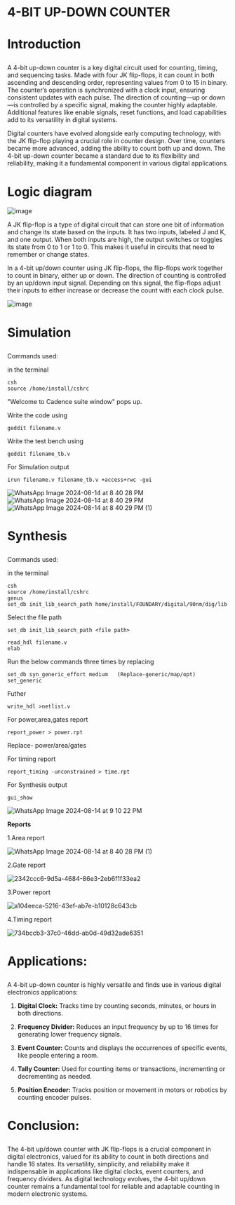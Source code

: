 # 4-BIT UP-DOWN COUNTER

# **Introduction**</p>

A 4-bit up-down counter is a key digital circuit used for counting, timing, and sequencing tasks. Made with four JK flip-flops, it can count in both ascending and descending order, representing values from 0 to 15 in binary. The counter’s operation is synchronized with a clock input, ensuring consistent updates with each pulse. The direction of counting—up or down—is controlled by a specific signal, making the counter highly adaptable. Additional features like enable signals, reset functions, and load capabilities add to its versatility in digital systems.</p>
Digital counters have evolved alongside early computing technology, with the JK flip-flop playing a crucial role in counter design. Over time, counters became more advanced, adding the ability to count both up and down. The 4-bit up-down counter became a standard due to its flexibility and reliability, making it a fundamental component in various digital applications.

# **Logic diagram**

![image](https://github.com/user-attachments/assets/03805b99-3492-4e87-b922-339172c02140)

A JK flip-flop is a type of digital circuit that can store one bit of information and change its state based on the inputs. It has two inputs, labeled J and K, and one output. When both inputs are high, the output switches or toggles its state from 0 to 1 or 1 to 0. This makes it useful in circuits that need to remember or change states.</p>

In a 4-bit up/down counter using JK flip-flops, the flip-flops work together to count in binary, either up or down. The direction of counting is controlled by an up/down input signal. Depending on this signal, the flip-flops adjust their inputs to either increase or decrease the count with each clock pulse.</p>

![image](https://github.com/user-attachments/assets/951e31c7-7663-4740-8a08-f16862a5891f)


# **Simulation**</p>

Commands used:</p>
in the terminal

    csh
    source /home/install/cshrc
"Welcome to Cadence suite window" pops up.</p>
Write the code using </p>

    geddit filename.v 

Write the test bench using </p>

    geddit filename_tb.v

For Simulation output
    
    irun filename.v filename_tb.v +access+rwc -gui

![WhatsApp Image 2024-08-14 at 8 40 28 PM](https://github.com/user-attachments/assets/dc33a78c-8287-42b9-b1c2-048b0bfddcbd)
![WhatsApp Image 2024-08-14 at 8 40 29 PM](https://github.com/user-attachments/assets/b9d4430e-bceb-4209-9493-eae9f1daebee)
![WhatsApp Image 2024-08-14 at 8 40 29 PM (1)](https://github.com/user-attachments/assets/a81a3f7b-8a5a-49cd-aea0-bfe86fa3aeec)

# **Synthesis**</p>

Commands used:</p>
in the terminal

    csh
    source /home/install/cshrc
    genus
    set_db init_lib_search_path home/install/FOUNDARY/digital/90nm/dig/lib
Select the file path

    set_db init_lib_search_path <file path>

    read_hdl filename.v 
    elab

Run the below commands three times by replacing </p>
    
    set_db syn_generic_effort medium   (Replace-generic/map/opt)
    set_generic

Futher

    write_hdl >netlist.v

For power,area,gates report
    
    report_power > power.rpt
Replace- power/area/gates</p>

For timing report

    report_timing -unconstrained > time.rpt

For Synthesis output

    gui_show

![WhatsApp Image 2024-08-14 at 9 10 22 PM](https://github.com/user-attachments/assets/d83643e2-09b8-4305-bf53-9e78f314e79f)

**Reports**</p>
1.Area report

![WhatsApp Image 2024-08-14 at 8 40 28 PM (1)](https://github.com/user-attachments/assets/7cdd8799-7ad5-4bc7-b3b0-83c1dcc335de)

2.Gate report

![2342ccc6-9d5a-4684-86e3-2eb6f1f33ea2](https://github.com/user-attachments/assets/a8cd10b2-1832-48dd-bb7e-d59b03fecf98)

3.Power report

![a104eeca-5216-43ef-ab7e-b10128c643cb](https://github.com/user-attachments/assets/b1de6773-683f-4bee-98bf-cc718f400a5b)

4.Timing report

![734bccb3-37c0-46dd-ab0d-49d32ade6351](https://github.com/user-attachments/assets/3b1b8e5f-0363-4d02-97c4-19e24b9bcbda)


# **Applications:**</p>

A 4-bit up-down counter is highly versatile and finds use in various digital electronics applications:</p>

1. **Digital Clock:** Tracks time by counting seconds, minutes, or hours in both directions.</p>
2. **Frequency Divider:** Reduces an input frequency by up to 16 times for generating lower frequency signals.</p>
3. **Event Counter:** Counts and displays the occurrences of specific events, like people entering a room.</p>
4. **Tally Counter:** Used for counting items or transactions, incrementing or decrementing as needed.</p>
5. **Position Encoder:** Tracks position or movement in motors or robotics by counting encoder pulses.</p>

# **Conclusion:**</p>

The 4-bit up/down counter with JK flip-flops is a crucial component in digital electronics, valued for its ability to count in both directions and handle 16 states. Its versatility, simplicity, and reliability make it indispensable in applications like digital clocks, event counters, and frequency dividers. As digital technology evolves, the 4-bit up/down counter remains a fundamental tool for reliable and adaptable counting in modern electronic systems.


